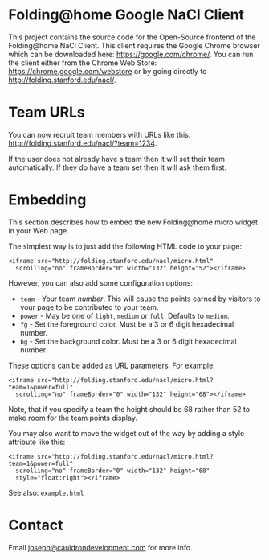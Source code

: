 Folding@home Google NaCl Client
===============================

This project contains the source code for the Open-Source frontend of
the Folding@home NaCl Client.  This client requires the Google Chrome
browser which can be downloaded here: https://google.com/chrome/.  You
can run the client either from the Chrome Web Store:
https://chrome.google.com/webstore or by going directly to
http://folding.stanford.edu/nacl/.

# Team URLs
You can now recruit team members with URLs like this:
  http://folding.stanford.edu/nacl/?team=1234.

If the user does not already have a team then it will set their team
automatically. If they do have a team set then it will ask them first.

# Embedding
This section describes how to embed the new Folding@home micro widget
in your Web page.

The simplest way is to just add the following HTML code to your page:

    <iframe src="http://folding.stanford.edu/nacl/micro.html"
      scrolling="no" frameBorder="0" width="132" height="52"></iframe>

However, you can also add some configuration options:

 - `team` - Your team *number*.  This will cause the points earned by visitors
   to your page to be contributed to your team.
 - `power` - May be one of `light`, `medium` or `full`.  Defaults to `medium`.
 - `fg` - Set the foreground color.  Must be a 3 or 6 digit hexadecimal number.
 - `bg` - Set the background color.  Must be a 3 or 6 digit hexadecimal number.

These options can be added as URL parameters.  For example:

    <iframe src="http://folding.stanford.edu/nacl/micro.html?team=1&power=full"
      scrolling="no" frameBorder="0" width="132" height="68"></iframe>

Note, that if you specify a team the height should be 68 rather than 52 to
make room for the team points display.

You may also want to move the widget out of the way by adding a style attribute
like this:

    <iframe src="http://folding.stanford.edu/nacl/micro.html?team=1&power=full"
      scrolling="no" frameBorder="0" width="132" height="68"
      style="float:right"></iframe>

See also: `example.html`

# Contact
Email joseph@cauldrondevelopment.com for more info.
